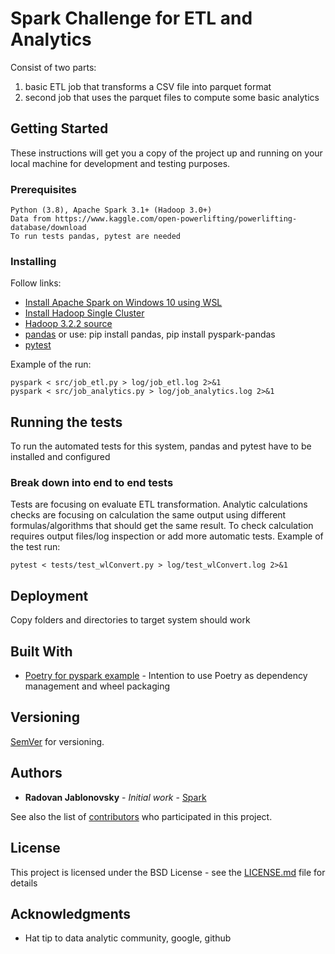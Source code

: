 # Spark Challenge for ETL and Analytics

Consist of two parts:
1) basic ETL job that transforms a CSV file into parquet format
2) second job that uses the parquet files to compute some basic analytics

## Getting Started

These instructions will get you a copy of the project up and running on your local machine for development and testing purposes.

### Prerequisites

```
Python (3.8), Apache Spark 3.1+ (Hadoop 3.0+)
Data from https://www.kaggle.com/open-powerlifting/powerlifting-database/download
To run tests pandas, pytest are needed
```

### Installing

Follow links:
* [Install Apache Spark on Windows 10 using WSL](https://kontext.tech/column/spark/311/apache-spark-243-installation-on-windows-10-using-windows-subsystem-for-linux)
* [Install Hadoop Single Cluster](https://hadoop.apache.org/docs/stable/hadoop-project-dist/hadoop-common/SingleCluster.html)
* [Hadoop 3.2.2 source](https://hadoop.apache.org/release/3.2.2.html)
* [pandas](https://pandas.pydata.org/pandas-docs/stable/getting_started/install.html) or use: pip install pandas, pip install pyspark-pandas
* [pytest](https://docs.pytest.org/en/6.2.x/getting-started.html)

Example of the run:
```
pyspark < src/job_etl.py > log/job_etl.log 2>&1
pyspark < src/job_analytics.py > log/job_analytics.log 2>&1
```

## Running the tests

To run the automated tests for this system, pandas and pytest have to be installed and configured

### Break down into end to end tests

Tests are focusing on evaluate ETL transformation. Analytic calculations checks are focusing on calculation the same output using different formulas/algorithms that should get the same result. To check calculation requires output files/log inspection or add more automatic tests. Example of the test run:

```
pytest < tests/test_wlConvert.py > log/test_wlConvert.log 2>&1
```

## Deployment

Copy folders and directories to target system should work

## Built With

* [Poetry for pyspark example](https://github.com/MrPowers/angelou) - Intention to use Poetry as dependency management and wheel packaging

## Versioning

[SemVer](http://semver.org/) for versioning.

## Authors

* **Radovan Jablonovsky** - *Initial work* - [Spark](https://github.com/rjablonovsky/spark)

See also the list of [contributors](https://github.com/rjablonovsky/spark/contributors) who participated in this project.

## License

This project is licensed under the BSD License - see the [LICENSE.md](LICENSE.md) file for details

## Acknowledgments

* Hat tip to data analytic community, google, github

